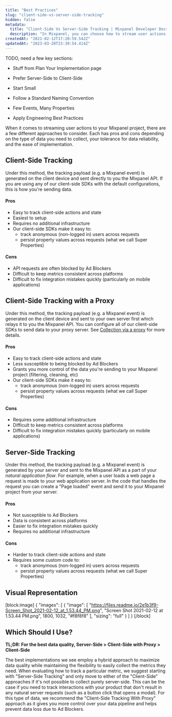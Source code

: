 ```yaml
---
title: "Best Practices"
slug: "client-side-vs-server-side-tracking"
hidden: false
metadata: 
  title: "Client-Side Vs Server-Side Tracking | Mixpanel Developer Docs"
  description: "In Mixpanel, you can choose how to stream user actions. Our documentation will help you decide if Client-Side Tracking or Server-Side Tracking is right for you."
createdAt: "2021-02-12T17:20:59.542Z"
updatedAt: "2023-03-20T23:39:54.414Z"
---
```

TODO, need a few key sections:
* Stuff from Plan Your Implementation page
* Prefer Server-Side to Client-Side
* Start Small
* Follow a Standard Naming Convention
* Few Events, Many Properties

* Apply Engineering Best Practices

When it comes to streaming user actions to your Mixpanel project, there are a few different approaches to consider. Each has pros and cons depending on the type of data you need to collect, your tolerance for data reliability, and the ease of implementation.

## Client-Side Tracking

Under this method, the tracking payload (e.g. a Mixpanel event) is generated on the client device and sent directly to you the Mixpanel API. If you are using any of our client-side SDKs with the default configurations, this is how you're sending data.

#### Pros
- Easy to track client-side actions and state
- Easiest to setup
- Requires no additional infrastructure
- Our client-side SDKs make it easy to:
    - track anonymous (non-logged in) users across requests
    - persist property values across requests (what we call Super Properties)

#### Cons 
- API requests are often blocked by Ad Blockers
- Difficult to keep metrics consistent across platforms
- Difficult to fix integration mistakes quickly (particularly on mobile applications)

## Client-Side Tracking with a Proxy

Under this method, the tracking payload (e.g. a Mixpanel event) is generated on the client device and sent to your own server first which relays it to you the Mixpanel API. You can configure all of our client-side SDKs to send data to your proxy server. See [Collection via a proxy](doc:self-hosted-tracking) for more details.

#### Pros
- Easy to track client-side actions and state
- Less susceptible to being blocked by Ad Blockers
- Grants you more control of the data you're sending to your Mixpanel project (filtering, cleaning, etc)
- Our client-side SDKs make it easy to:
    - track anonymous (non-logged in) users across requests
    - persist property values across requests (what we call Super Properties)

#### Cons 
- Requires some additional infrastructure
- Difficult to keep metrics consistent across platforms
- Difficult to fix integration mistakes quickly (particularly on mobile applications)

## Server-Side Tracking

Under this method, the tracking payload (e.g. a Mixpanel event) is generated by your server and sent to the Mixpanel API as a part of your _natural application flow_. For example, when a user loads a web page a request is made to your web application server. In the code that handles the request you can create a "Page loaded" event and send it to your Mixpanel project from your server.

#### Pros
- Not susceptible to Ad Blockers
- Data is consistent across platforms
- Easier to fix integration mistakes quickly
- Requires no additional infrastructure


#### Cons 
- Harder to track client-side actions and state
- Requires some custom code to: 
    - track anonymous (non-logged in) users across requests
    - persist property values across requests (what we call Super Properties)

## Visual Representation
[block:image]
{
  "images": [
    {
      "image": [
        "https://files.readme.io/2e1b3f9-Screen_Shot_2021-02-12_at_1.53.44_PM.png",
        "Screen Shot 2021-02-12 at 1.53.44 PM.png",
        1800,
        1032,
        "#f8f8f8"
      ],
      "sizing": "full"
    }
  ]
}
[/block]
## Which Should I Use?

**TL;DR: For the best data quality, Server-Side > Client-Side with Proxy > Client-Side**

The best implementations we see employ a hybrid approach to maximize data quality while maintaining the flexibility to easily collect the metrics they need. When evaluating how to track a particular metric, we suggest starting with "Server-Side Tracking" and only move to either of the "Client-Side" approaches if it's not possible to collect purely server-side. This can be the case if you need to track interactions with your product that don't result in any natural server requests (such as a button click that opens a modal). For this type of data, we recommend the "Client-Side Tracking With Proxy" approach as it gives you more control over your data pipeline and helps prevent data loss due to Ad Blockers.